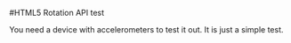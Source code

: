 #HTML5 Rotation API test

You need a device with accelerometers to test it out. It is just a simple test.